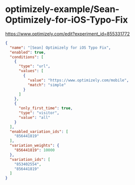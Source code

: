 optimizely-example/Sean-Optimizely-for-iOS-Typo-Fix
==================================================

https://www.optimizely.com/edit?experiment_id=855331772

```json
{
  "name": "[Sean] Optimizely for iOS Typo Fix",
  "enabled": true,
  "conditions": [
    {
      "type": "url",
      "values": [
        {
          "value": "https://www.optimizely.com/mobile",
          "match": "simple"
        }
      ]
    },
    {
      "only_first_time": true,
      "type": "visitor",
      "value": "all"
    }
  ],
  "enabled_variation_ids": [
    "856441819"
  ],
  "variation_weights": {
    "856441819": 10000
  },
  "variation_ids": [
    "853402554",
    "856441819"
  ]
}
```